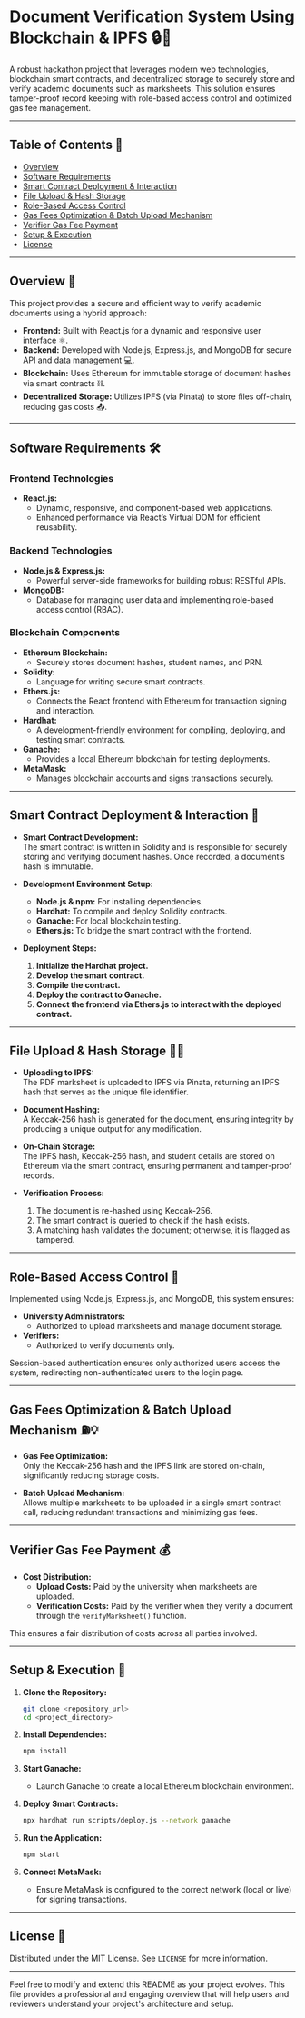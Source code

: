 # Document Verification System Using Blockchain & IPFS 🔒📜

A robust hackathon project that leverages modern web technologies, blockchain smart contracts, and decentralized storage to securely store and verify academic documents such as marksheets. This solution ensures tamper-proof record keeping with role-based access control and optimized gas fee management.

---

## Table of Contents 📑

- [Overview](#overview)
- [Software Requirements](#software-requirements)
- [Smart Contract Deployment & Interaction](#smart-contract-deployment--interaction)
- [File Upload & Hash Storage](#file-upload--hash-storage)
- [Role-Based Access Control](#role-based-access-control)
- [Gas Fees Optimization & Batch Upload Mechanism](#gas-fees-optimization--batch-upload-mechanism)
- [Verifier Gas Fee Payment](#verifier-gas-fee-payment)
- [Setup & Execution](#setup--execution)
- [License](#license)

---

## Overview 📖

This project provides a secure and efficient way to verify academic documents using a hybrid approach:
- **Frontend:** Built with React.js for a dynamic and responsive user interface ⚛️.
- **Backend:** Developed with Node.js, Express.js, and MongoDB for secure API and data management 💻.
- **Blockchain:** Uses Ethereum for immutable storage of document hashes via smart contracts ⛓️.
- **Decentralized Storage:** Utilizes IPFS (via Pinata) to store files off-chain, reducing gas costs 📤.

---

## Software Requirements 🛠️

### Frontend Technologies
- **React.js:**  
  - Dynamic, responsive, and component-based web applications.
  - Enhanced performance via React’s Virtual DOM for efficient reusability.

### Backend Technologies
- **Node.js & Express.js:**  
  - Powerful server-side frameworks for building robust RESTful APIs.
- **MongoDB:**  
  - Database for managing user data and implementing role-based access control (RBAC).

### Blockchain Components
- **Ethereum Blockchain:**  
  - Securely stores document hashes, student names, and PRN.
- **Solidity:**  
  - Language for writing secure smart contracts.
- **Ethers.js:**  
  - Connects the React frontend with Ethereum for transaction signing and interaction.
- **Hardhat:**  
  - A development-friendly environment for compiling, deploying, and testing smart contracts.
- **Ganache:**  
  - Provides a local Ethereum blockchain for testing deployments.
- **MetaMask:**  
  - Manages blockchain accounts and signs transactions securely.

---

## Smart Contract Deployment & Interaction 🚀

- **Smart Contract Development:**  
  The smart contract is written in Solidity and is responsible for securely storing and verifying document hashes. Once recorded, a document’s hash is immutable.

- **Development Environment Setup:**  
  - **Node.js & npm:** For installing dependencies.
  - **Hardhat:** To compile and deploy Solidity contracts.
  - **Ganache:** For local blockchain testing.
  - **Ethers.js:** To bridge the smart contract with the frontend.

- **Deployment Steps:**  
  1. **Initialize the Hardhat project.**
  2. **Develop the smart contract.**
  3. **Compile the contract.**
  4. **Deploy the contract to Ganache.**
  5. **Connect the frontend via Ethers.js to interact with the deployed contract.**

---

## File Upload & Hash Storage 📂🔑

- **Uploading to IPFS:**  
  The PDF marksheet is uploaded to IPFS via Pinata, returning an IPFS hash that serves as the unique file identifier.

- **Document Hashing:**  
  A Keccak-256 hash is generated for the document, ensuring integrity by producing a unique output for any modification.

- **On-Chain Storage:**  
  The IPFS hash, Keccak-256 hash, and student details are stored on Ethereum via the smart contract, ensuring permanent and tamper-proof records.

- **Verification Process:**  
  1. The document is re-hashed using Keccak-256.
  2. The smart contract is queried to check if the hash exists.
  3. A matching hash validates the document; otherwise, it is flagged as tampered.

---

## Role-Based Access Control 🔐

Implemented using Node.js, Express.js, and MongoDB, this system ensures:
- **University Administrators:**  
  - Authorized to upload marksheets and manage document storage.
- **Verifiers:**  
  - Authorized to verify documents only.

Session-based authentication ensures only authorized users access the system, redirecting non-authenticated users to the login page.

---

## Gas Fees Optimization & Batch Upload Mechanism ⛽💡

- **Gas Fee Optimization:**  
  Only the Keccak-256 hash and the IPFS link are stored on-chain, significantly reducing storage costs.

- **Batch Upload Mechanism:**  
  Allows multiple marksheets to be uploaded in a single smart contract call, reducing redundant transactions and minimizing gas fees.

---

## Verifier Gas Fee Payment 💰

- **Cost Distribution:**  
  - **Upload Costs:** Paid by the university when marksheets are uploaded.
  - **Verification Costs:** Paid by the verifier when they verify a document through the `verifyMarksheet()` function.

This ensures a fair distribution of costs across all parties involved.

---

## Setup & Execution 🚀

1. **Clone the Repository:**
   ```bash
   git clone <repository_url>
   cd <project_directory>
   ```

2. **Install Dependencies:**
   ```bash
   npm install
   ```

3. **Start Ganache:**
   - Launch Ganache to create a local Ethereum blockchain environment.

4. **Deploy Smart Contracts:**
   ```bash
   npx hardhat run scripts/deploy.js --network ganache
   ```

5. **Run the Application:**
   ```bash
   npm start
   ```

6. **Connect MetaMask:**
   - Ensure MetaMask is configured to the correct network (local or live) for signing transactions.

---

## License 📄

Distributed under the MIT License. See `LICENSE` for more information.

---

Feel free to modify and extend this README as your project evolves. This file provides a professional and engaging overview that will help users and reviewers understand your project's architecture and setup.
